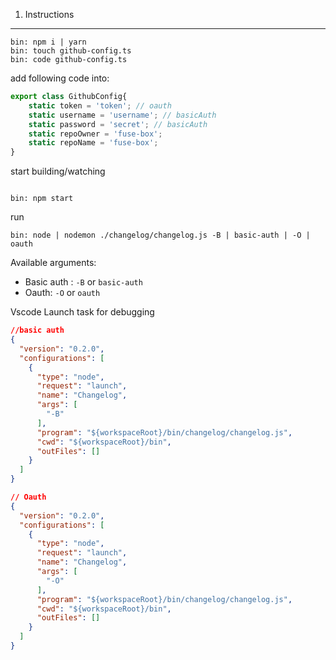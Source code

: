 1. Instructions
___

```shell
bin: npm i | yarn
bin: touch github-config.ts
bin: code github-config.ts
```
add following code into:

```js
export class GithubConfig{
    static token = 'token'; // oauth
    static username = 'username'; // basicAuth
    static password = 'secret'; // basicAuth
    static repoOwner = 'fuse-box';
    static repoName = 'fuse-box';
}
```

start building/watching

```shell

bin: npm start

```

run
```shell
bin: node | nodemon ./changelog/changelog.js -B | basic-auth | -O | oauth
```

Available arguments: 
- Basic auth : `-B` or `basic-auth`
- Oauth:   `-O` or `oauth`

Vscode Launch task for debugging

```json
//basic auth
{
  "version": "0.2.0",
  "configurations": [
    {
      "type": "node",
      "request": "launch",
      "name": "Changelog",
      "args": [
        "-B"
      ],
      "program": "${workspaceRoot}/bin/changelog/changelog.js",
      "cwd": "${workspaceRoot}/bin",
      "outFiles": []
    }
  ]
}

// Oauth
{
  "version": "0.2.0",
  "configurations": [
    {
      "type": "node",
      "request": "launch",
      "name": "Changelog",
      "args": [
        "-O"
      ],
      "program": "${workspaceRoot}/bin/changelog/changelog.js",
      "cwd": "${workspaceRoot}/bin",
      "outFiles": []
    }
  ]
}
```
